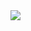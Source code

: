 <img src="https://media3.giphy.com/media/v1.Y2lkPTc5MGI3NjExYmp2cnljMjR3c3NzYjNuYXpicjlkaHBsem41NG5jdmozbGFsNGw5cCZlcD12MV9pbnRlcm5hbF9naWZfYnlfaWQmY3Q9Zw/ECUOh4rmVJCwHSwqhk/giphy.webp">
